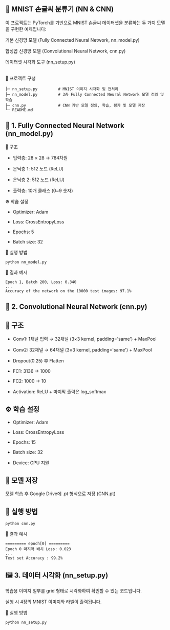 ## 🧠 MNIST 손글씨 분류기 (NN & CNN)
이 프로젝트는 PyTorch를 기반으로 MNIST 손글씨 데이터셋을 분류하는 두 가지 모델을 구현한 예제입니다:

기본 신경망 모델 (Fully Connected Neural Network, nn_model.py)

합성곱 신경망 모델 (Convolutional Neural Network, cnn.py)

데이터셋 시각화 도구 (nn_setup.py)

<br/>
📁 프로젝트 구성

```📦 MNIST_Classification
├─ nn_setup.py         # MNIST 이미지 시각화 및 전처리
├─ nn_model.py         # 3층 Fully Connected Neural Network 모델 정의 및 학습
├─ cnn.py              # CNN 기반 모델 정의, 학습, 평가 및 모델 저장
└─ README.md
```
## 🧪 1. Fully Connected Neural Network (nn_model.py)
📌 구조
- 입력층: 28 × 28 → 784차원

- 은닉층 1: 512 노드 (ReLU)

- 은닉층 2: 512 노드 (ReLU)

- 출력층: 10개 클래스 (0~9 숫자)

⚙️ 학습 설정
- Optimizer: Adam

- Loss: CrossEntropyLoss

- Epochs: 5

- Batch size: 32

🏁 실행 방법

```
python nn_model.py
```
🎯 결과 예시
```
Epoch 1, Batch 200, Loss: 0.340
...
Accuracy of the network on the 10000 test images: 97.1%
```

## 🧠 2. Convolutional Neural Network (cnn.py)
## 📌 구조
- Conv1: 1채널 입력 → 32채널 (3×3 kernel, padding='same') + MaxPool

- Conv2: 32채널 → 64채널 (3×3 kernel, padding='same') + MaxPool

- Dropout(0.25) 후 Flatten

- FC1: 3136 → 1000

- FC2: 1000 → 10

- Activation: ReLU + 마지막 출력은 log_softmax

## ⚙️ 학습 설정
- Optimizer: Adam

- Loss: CrossEntropyLoss

- Epochs: 15

- Batch size: 32

- Device: GPU 지원

## 💾 모델 저장
모델 학습 후 Google Drive에 .pt 형식으로 저장 (CNN.pt)

## 🏁 실행 방법
```
python cnn.py
```
🎯 결과 예시
```
========= epoch[0] =========
Epoch 0 마지막 배치 Loss: 0.023
...
Test set Accuracy : 99.2%
```
## 🖼 3. 데이터 시각화 (nn_setup.py)
학습용 이미지 일부를 grid 형태로 시각화하여 확인할 수 있는 코드입니다.

실행 시 4장의 MNIST 이미지와 라벨이 출력됩니다.

🏁 실행 방법
```
python nn_setup.py
```